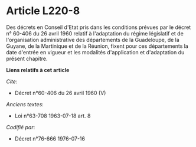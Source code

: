 # Article L220-8

Des décrets en Conseil d'Etat pris dans les conditions prévues par le décret n° 60-406 du 26 avril 1960 relatif à
l'adaptation du régime législatif et de l'organisation administrative des départements de la Guadeloupe, de la Guyane, de la
Martinique et de la Réunion, fixent pour ces départements la date d'entrée en vigueur et les modalités d'application et
d'adaptation du présent chapitre.

**Liens relatifs à cet article**

_Cite_:

  - Décret n°60-406 du 26 avril 1960 (V)

_Anciens textes_:

  - Loi n°63-708 1963-07-18 art. 8

_Codifié par_:

  - Décret n°76-666 1976-07-16
